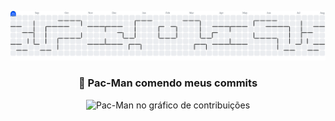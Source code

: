 ![Pac-Man](https://github.com/testbytes-Igor/PACMAN/raw/output/pacman-contribution-graph.svg)
<h3 align="center">👾 Pac-Man comendo meus commits</h3>

<p align="center">
  <img src="https://github.com/testbytes-igor/testbytes-igor/raw/output/pacman-contribution-graph.svg" alt="Pac-Man no gráfico de contribuições">
</p>
